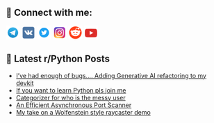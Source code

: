## 🔎 Connect with me:
[<img src="https://github.com/bullbesh/bullbesh/blob/main/images/Telegram.png" width="32" height="32" />](https://t.me/bullbesh)
[<img src="https://github.com/bullbesh/bullbesh/blob/main/images/VK.png" width="32" height="32" />](https://vk.com/bullbesh)
[<img src="https://github.com/bullbesh/bullbesh/blob/main/images/Twitter.png" width="32" height="32" />](https://twitter.com/bullbesh1)
[<img src="https://github.com/bullbesh/bullbesh/blob/main/images/Instagram.png" width="32" height="32" />](https://www.instagram.com/bullbesh)
[<img src="https://github.com/bullbesh/bullbesh/blob/main/images/Reddit.png" width="32" height="32" />](https://www.reddit.com/user/bullbesh)
[<img src="https://github.com/bullbesh/bullbesh/blob/main/images/YouTube.png" width="32" height="32" />](https://www.youtube.com/channel/UCtfjRs6uzgq5mfm8S06WTcg)

## 📕 Latest r/Python Posts
<!-- BLOG-POST-LIST:START -->
- [I’ve had enough of bugs…. Adding Generative AI refactoring to my devkit](https://www.reddit.com/r/Python/comments/141qyb4/ive_had_enough_of_bugs_adding_generative_ai/)
- [If you want to learn Python pls join me](https://www.reddit.com/r/Python/comments/141qnvx/if_you_want_to_learn_python_pls_join_me/)
- [Categorizer for who is the messy user](https://www.reddit.com/r/Python/comments/141ojmi/categorizer_for_who_is_the_messy_user/)
- [An Efficient Asynchronous Port Scanner](https://www.reddit.com/r/Python/comments/141nuh9/an_efficient_asynchronous_port_scanner/)
- [My take on a Wolfenstein style raycaster demo](https://www.reddit.com/r/Python/comments/141ntcu/my_take_on_a_wolfenstein_style_raycaster_demo/)
<!-- BLOG-POST-LIST:END -->
